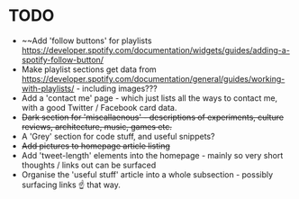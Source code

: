 # TODO


* ~~Add 'follow buttons' for playlists https://developer.spotify.com/documentation/widgets/guides/adding-a-spotify-follow-button/
* Make playlist sections get data from https://developer.spotify.com/documentation/general/guides/working-with-playlists/ - including images???
* Add a 'contact me' page - which just lists all the ways to contact me, with a good Twitter / Facebook card data.
* ~~Dark section for 'miscallaenous' - descriptions of experiments, culture reviews, architecture, music, games etc.~~
* A 'Grey' section for code stuff, and useful snippets?
* ~~Add pictures to homepage article listing~~
* Add 'tweet-length' elements into the homepage - mainly so very short thoughts / links out can be surfaced
* Organise the 'useful stuff' article into a whole subsection - possibly surfacing links :point_up: that way.
